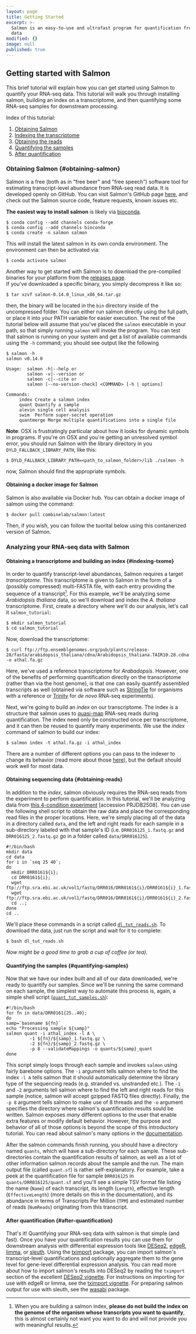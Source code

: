 ```yaml
---
layout: page
title: Getting Started
excerpt: >-
  Salmon is an easy-to-use and ultrafast program for quantification from RNA-seq
  data
modified: {}
image: null
published: true
---
```


## Getting started with Salmon

This brief tutorial will explain how you can get started using Salmon to quantify your RNA-seq data.  This tutorial will walk you through installing salmon, building an index on a transcriptome, and then quantifying some RNA-seq samples for downstream processing.

Index of this tutorial:

1. [Obtaining Salmon](#obtaining-salmon)
2. [Indexing the transcriptome](#indexing-txome)
3. [Obtaining the reads](#obtaining-reads)
4. [Quantifying the samples](#quantifying-samples)
5. [After quantification](#after-quantification)

### Obtaining Salmon {#obtaining-salmon}

Salmon is a free (both as in "free beer" and "free speech") software tool for estimating transcript-level abundance from RNA-seq read data.  It is developed openly on GitHub.  You can visit Salmon's GitHub page [here](https://github.com/COMBINE-lab/salmon), and check out the Salmon source code, feature requests, known issues etc.  


**The easiest way to install salmon** is likely via [bioconda](https://anaconda.org/bioconda/salmon).

```
$ conda config --add channels conda-forge
$ conda config --add channels bioconda
$ conda create -n salmon salmon
```
This will install the latest salmon in its own conda environment.  The environment can then be activated via:

```
$ conda activate salmon
```

Another way to get started with Salmon is to download the pre-compiled binaries for your platform from the [releases page](https://github.com/COMBINE-lab/salmon/releases).  
If you've downloaded a specific binary, you simply decompress it like so:

```
$ tar xzvf salmon-0.14.0_linux_x86_64.tar.gz
```

then, the binary will be located in the `bin` directory inside of the uncompressed folder.  You can either run salmon directly using the full path, or place it into your PATH variable for easier execution.  The rest of the tutorial below will assume that you've placed the `salmon` executable in your path, so that simply running `salmon` will invoke the program.  You can test that salmon is running on your system and get a list of available commands using the `-h` command; you should see output like the following

```
$ salmon -h
salmon v0.14.0

Usage:  salmon -h|--help or
        salmon -v|--version or
        salmon -c|--cite or
        salmon [--no-version-check] <COMMAND> [-h | options]

Commands:
     index Create a salmon index
     quant Quantify a sample
     alevin single cell analysis
     swim  Perform super-secret operation
     quantmerge Merge multiple quantifications into a single file
```

**Note**: OSX is frustratingly particular about how it looks for dynamic symbols in programs. If you're on OSX and you're getting an unresolved symbol error, you should run Salmon with the library directory in you `DYLD_FALLBACK_LIBRARY_PATH`, like this:

```
$ DYLD_FALLBACK_LIBRARY_PATH=<path_to_salmon_folder>/lib ./salmon -h
```

now, Salmon should find the appropriate symbols.

#### Obtaining a docker image for Salmon

Salmon is also available via Docker hub.  You can obtain a docker image of salmon using the command:

```
$ docker pull combinelab/salmon:latest
```

Then, if you wish, you can follow the tuorital below using this contanerized version of Salmon.

### Analyzing your RNA-seq data with Salmon

#### Obtaining a transcriptome and building an index {#indexing-txome}

In order to quantify transcript-level abundances, Salmon requires a target *transcriptome*.  This transcriptome is given to Salmon in the form of a (possibly compressed) multi-FASTA file, with each entry providing the sequence of a transcript[^1].  For this example, we'll be analyzing some *Arabidopsis thaliana* data, so we'll download and index the *A. thaliana* transcriptome.  First, create a directory where we'll do our analysis, let's call it `salmon_tutorial`:

```
$ mkdir salmon_tutorial
$ cd salmon_tutorial
```

Now, download the transcriptome:

```
$ curl ftp://ftp.ensemblgenomes.org/pub/plants/release-28/fasta/arabidopsis_thaliana/cdna/Arabidopsis_thaliana.TAIR10.28.cdna.all.fa.gz -o athal.fa.gz
```

Here, we've used a reference transcriptome for *Arabadopsis*.  However, one of the benefits of performing quantification directly on the transcriptome (rather than via the host genome), is that one can easily quantify assembled transcripts as well (obtained via software such as [StringTie](https://ccb.jhu.edu/software/stringtie/) for organisms with a reference or [Trinity](https://github.com/trinityrnaseq/trinityrnaseq/wiki) for *de novo* RNA-seq experiments).

Next, we're going to build an *index* on our transcriptome.  The index is a structure that salmon uses to [quasi-map](http://bioinformatics.oxfordjournals.org/content/32/12/i192.abstract) RNA-seq reads during quantification.  The index need only be constructed once per transcriptome, and it can then be reused to quantify many experiments.  We use the *index* command of salmon to build our index:

```
$ salmon index -t athal.fa.gz -i athal_index
```

There are a number of different options you can pass to the indexer to change its behavior (read more about those [here](http://salmon.readthedocs.io/en/latest/)), but the default should work well for most data.

#### Obtaining sequencing data {#obtaining-reads}

In addition to the *index*, salmon obviously requires the RNA-seq reads from the experiment to perform quantification.  In this tutorial, we'll be analyzing data from [this 4-condition experiment](https://www.ebi.ac.uk/ena/data/view/DRP001761) [accession PRJDB2508].  You can use the following shell script to obtain the raw data and place the corresponding read files in the proper locations.  Here, we're simply placing all of the data in a directory called `data`, and the left and right reads for each sample in a sub-directory labeled with that sample's ID (i.e. `DRR016125_1.fastq.gz` and `DRR016125_2.fastq.gz` go in a folder called `data/DRR016125`).

```
#!/bin/bash
mkdir data
cd data
for i in `seq 25 40`; 
do 
  mkdir DRR0161${i}; 
  cd DRR0161${i}; 
  wget ftp://ftp.sra.ebi.ac.uk/vol1/fastq/DRR016/DRR0161${i}/DRR0161${i}_1.fastq.gz; 
  wget ftp://ftp.sra.ebi.ac.uk/vol1/fastq/DRR016/DRR0161${i}/DRR0161${i}_2.fastq.gz; 
  cd ..; 
done
cd .. 
```

We'll place these commands in a script called [`dl_tut_reads.sh`](https://raw.githubusercontent.com/COMBINE-lab/salmon/gh-pages/assets/dl_tut_reads.sh).  To download the data, just run the script and wait for it to complete:

```
$ bash dl_tut_reads.sh
```

*Now might be a good time to grab a cup of coffee (or tea)*.

#### Quantifying the samples {#quantifying-samples}

Now that we have our index built and all of our data downloaded, we're ready to quantify our samples.  Since we'll be running the same command on each sample, the simplest way to automate this process is, again, a simple shell script ([`quant_tut_samples.sh`](https://raw.githubusercontent.com/COMBINE-lab/salmon/gh-pages/assets/quant_tut_samples.sh)):

```
#!/bin/bash
for fn in data/DRR0161{25..40};
do
samp=`basename ${fn}`
echo "Processing sample ${samp}"
salmon quant -i athal_index -l A \
         -1 ${fn}/${samp}_1.fastq.gz \
         -2 ${fn}/${samp}_2.fastq.gz \
         -p 8 --validateMappings -o quants/${samp}_quant
done 
```

This script simply loops through each sample and invokes `salmon` using fairly barebone options.  The `-i` argument tells salmon where to find the index `-l A` tells salmon that it should automatically determine the library type of the sequencing reads (e.g. stranded vs. unstranded etc.).  The `-1` and `-2` arguments tell salmon where to find the left and right reads for this sample (notice, salmon will accept gzipped FASTQ files directly).  Finally, the `-p 8` argument tells salmon to make use of 8 threads and the `-o` argument specifies the directory where salmon's quantification results sould be written.  Salmon exposes *many* different options to the user that enable extra features or modify default behavior.  However, the purpose and behavior of all of those options is beyond the scope of this introductory tutorial.  You can read about salmon's many  options in the [documentation](http://salmon.readthedocs.io/en/latest/).

After the salmon commands finish running, you should have a directory named `quants`, which will have a sub-directory for each sample.  These sub-directories contain the quantification results of salmon, as well as a lot of other information salmon records about the sample and the run.  The main output file (called `quant.sf`) is rather self-explanatory.  For example, take a peek at the quantification file for sample `DRR016125` in `quants/DRR016125/quant.sf` and you'll see a simple TSV format file listing the name (`Name`) of each transcript, its length (`Length`), effective length (`EffectiveLength`) (more details on this in the documentation), and its abundance in terms of Transcripts Per Million (`TPM`) and estimated number of reads (`NumReads`) originating from this transcript.

#### After quantification {#after-quantification}

That's it!  Quantifying your RNA-seq data with salmon is that simple (and fast).
Once you have your quantification results you can use them for downstream analysis with differential expression tools like 
[DESeq2](https://bioconductor.org/packages/DESeq2),
[edgeR](https://bioconductor.org/packages/edgeR),
[limma](https://bioconductor.org/packages/limma), or
[sleuth](http://pachterlab.github.io/sleuth/).
Using the [tximport](http://bioconductor.org/packages/tximport) package, 
you can import salmon's transcript-level quantifications 
and optionally aggregate them to the gene level for gene-level differential expression analysis.
You can read more about how to import salmon's results into DESeq2 by reading the `tximport` section
of the excellent [DESeq2 vignette](https://bioconductor.org/packages/DESeq2).
For instructions on importing for use with edgeR or limma, see the 
[tximport vignette](http://bioconductor.org/packages/tximport).
For preparing salmon output for use with sleuth, 
see the [wasabi](https://github.com/COMBINE-lab/wasabi) package.

[^1]:
	When you are building a salmon index, **please do not build the index on the genome of the organism whose transcripts you want to quantify**, this is almost certainly not want you want to do and will not provide you with meaningful results.
